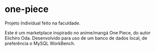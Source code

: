 # one-piece
Projeto Individual feito na faculdade.

Este é um marketplace inspirado no anime/mangá One Piece, do autor Eiichiro Oda. 
Desenvolvido para uso de um banco de dados local, de preferência o MySQL WorkBench.
